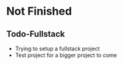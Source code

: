 # Not Finished

## Todo-Fullstack
- Trying to setup a fullstack project
- Test project for a bigger project to come
